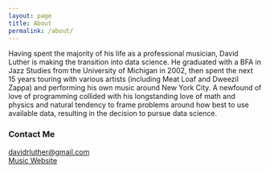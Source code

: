 ```yaml
---
layout: page
title: About
permalink: /about/
---
```


Having spent the majority of his life as a professional musician, David Luther is making the transition into data science. He graduated with a BFA in Jazz Studies from the University of Michigan in 2002, then spent the next 15 years touring with various artists (including Meat Loaf and Dweezil Zappa) and performing his own music around New York City. A newfound of love of programming collided with his longstanding love of math and physics and natural tendency to frame problems around how best to use available data, resulting in the decision to pursue data science.

### Contact Me
 
[davidrluther@gmail.com](mailto:davidrluther@gmail.com)  
[Music Website](http://davidluthermusic.com)  
